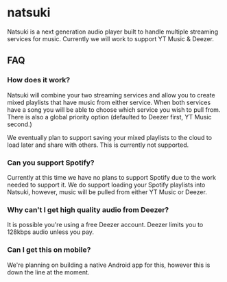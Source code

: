 # natsuki
Natsuki is a next generation audio player built to handle multiple streaming services for music. Currently we will work to support YT Music & Deezer. 

## FAQ
### How does it work?
Natsuki will combine your two streaming services and allow you to create mixed playlists that have music from either service. When both services have a song you will be able to choose which service you wish to pull from. There is also a global priority option (defaulted to Deezer first, YT Music second.)

We eventually plan to support saving your mixed playlists to the cloud to load later and share with others. This is currently not supported. 
### Can you support Spotify?
Currently at this time we have no plans to support Spotify due to the work needed to support it. We do support loading your Spotify playlists into Natsuki, however, music will be pulled from either YT Music or Deezer.
### Why can't I get high quality audio from Deezer?
It is possible you're using a free Deezer account. Deezer limits you to 128kbps audio unless you pay. 
### Can I get this on mobile?
We're planning on building a native Android app for this, however this is down the line at the moment.
